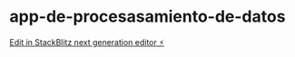 # app-de-procesasamiento-de-datos

[Edit in StackBlitz next generation editor ⚡️](https://stackblitz.com/~/github.com/railin4264/app-de-procesasamiento-de-datos)
